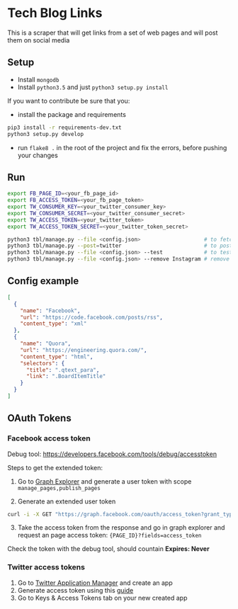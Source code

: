 # Tech Blog Links
This is a scraper that will get links from a set of web pages and will post them on social media 

## Setup
  - Install `mongodb`
  - Install `python3.5` and just `python3 setup.py install`
  
If you want to contribute be sure that you:
  - install the package and requirements 
  
  ```bash
  pip3 install -r requirements-dev.txt
  python3 setup.py develop
  ```
  - run `flake8 .` in the root of the project and fix the errors, before pushing your changes


## Run
```bash
export FB_PAGE_ID=<your_fb_page_id> 
export FB_ACCESS_TOKEN=<your_fb_page_token>
export TW_CONSUMER_KEY=<your_twitter_consumer_key>
export TW_CONSUMER_SECRET=<your_twitter_consumer_secret>
export TW_ACCESS_TOKEN=<your_twitter_token>
export TW_ACCESS_TOKEN_SECRET=<your_twitter_token_secret>

python3 tbl/manage.py --file <config.json>                    # to fetch and store the links
python3 tbl/manage.py --post=twitter                          # to post a random link on twitter
python3 tbl/manage.py --file <config.json> --test             # to test the configuration
python3 tbl/manage.py --file <config.json> --remove Instagram # remove all links of one blog
```

## Config example
```json
[
  {
    "name": "Facebook",
    "url": "https://code.facebook.com/posts/rss",
    "content_type": "xml"
  },
  {
    "name": "Quora",
    "url": "https://engineering.quora.com/",
    "content_type": "html",
    "selectors": {
      "title": ".qtext_para",
      "link": ".BoardItemTitle"
    }
  }
]
```

## OAuth Tokens
  
### Facebook access token
Debug tool: https://developers.facebook.com/tools/debug/accesstoken

Steps to get the extended token:
  1. Go to [Graph Explorer](https://developers.facebook.com/tools/explorer/) and generate a user token with scope `manage_pages,publish_pages`

  2. Generate an extended user token
  
  ```bash
  curl -i -X GET "https://graph.facebook.com/oauth/access_token?grant_type=fb_exchange_token&client_id={APP_ID}&client_secret={APP_SECRET}&fb_exchange_token={USER_TOKEN}"
  ```
  3. Take the access token from the response and go in graph explorer and request an page access token: `{PAGE_ID}?fields=access_token`
 
Check the token with the debug tool, should countain **Expires: Never**
  
### Twitter access tokens
  1. Go to [Twitter Application Manager](https://apps.twitter.com/) and create an app
  2. Generate access token using this [guide](https://dev.twitter.com/oauth/overview/application-owner-access-tokens)
  3. Go to Keys & Access Tokens tab on your new created app
